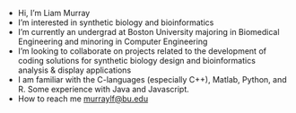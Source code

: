- Hi, I’m Liam Murray
- I’m interested in synthetic biology and bioinformatics
- I’m currently an undergrad at Boston University majoring in Biomedical Engineering and minoring in Computer Engineering
- I’m looking to collaborate on projects related to the development of coding solutions for synthetic biology design and bioinformatics analysis & display applications
- I am familiar with the C-languages (especially C++), Matlab, Python, and R. Some experience with Java and Javascript.
- How to reach me murraylf@bu.edu
